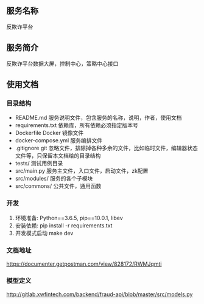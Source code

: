 ## 服务名称

反欺诈平台

## 服务简介

反欺诈平台数据大屏，控制中心，策略中心接口


## 使用文档

### 目录结构

- README.md 服务说明文件，包含服务的名称，说明，作者，使用文档
- requirements.txt 依赖库，所有依赖必须指定版本号
- Dockerfile Docker 镜像文件
- docker-compose.yml 服务编排文件
- .gitignore git 忽略文件，排除掉各种多余的文件，比如临时文件，编辑器状态文件等，只保留本文档给的目录结构
- tests/ 测试用例目录
- src/main.py 服务主文件，入口文件，启动文件，zk配置
- src/modules/ 服务的各个子模块
- src/commons/ 公共文件，通用函数

### 开发

1. 环境准备: Python==3.6.5, pip==10.0.1, libev
2. 安装依赖: pip install -r requirements.txt
3. 开发模式启动 make dev

### 文档地址

https://documenter.getpostman.com/view/828172/RWMJqmti

### 模型定义

http://gitlab.xwfintech.com/backend/fraud-api/blob/master/src/models.py